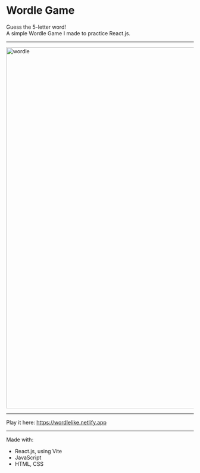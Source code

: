 # Wordle Game

Guess the 5-letter word!<br />
A simple Wordle Game I made to practice React.js.

---

<img width="966" alt="wordle" src="https://github.com/user-attachments/assets/10f918a0-e06a-4340-95e0-dda876f5cdc0" />
   
---

Play it here: https://wordlelike.netlify.app

---     
    
Made with:  
- React.js, using Vite
- JavaScript
- HTML, CSS
